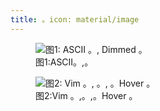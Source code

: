 ```yaml
---
title: 。icon: material/image
---
```


<figure markdown="span">
<img src=. /assets/screenshots/showcase1.png"。="800" alt="图1:
ASCII 。, Dimmed 。" >
    <figcaption
>图1:ASCII。,。</figcaption>
</figure>

<figure markdown="span">
<img src=]. /assets/screetshots/showcase2.png"。="800"alt="图2:
Vim 。, 。, 。Hover 。" >
    <figcaption
>图2:Vim 。,。,。Hover
。</figcaption>
</figure>

<figure markdown="span">
<img src=]. /assets/screenshots/showcase3.png"。="800" alt="图3:
。、 。“ >
    <figcaption
>图3 。</figcaption>
</figure>
